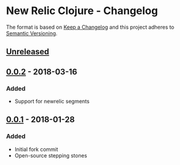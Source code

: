 # New Relic Clojure - Changelog

The format is based on [Keep a Changelog](http://keepachangelog.com/en/1.0.0/)
and this project adheres to [Semantic Versioning](http://semver.org/spec/v2.0.0.html).

## [Unreleased]

## [0.0.2] - 2018-03-16
### Added
- Support for newrelic segments

## [0.0.1] - 2018-01-28
### Added
- Initial fork commit
- Open-source stepping stones

[Unreleased]: https://github.com/gojekfarm/newrelic-clj/compare/v0.0.2...master
[0.0.2]: https://github.com/gojekfarm/newrelic-clj/compare/v0.0.1...v0.0.2
[0.0.1]: https://github.com/gojekfarm/newrelic-clj/compare/2f24ed79254f4ac77f1bd05aa2b4875c96b1212c...v0.0.1
